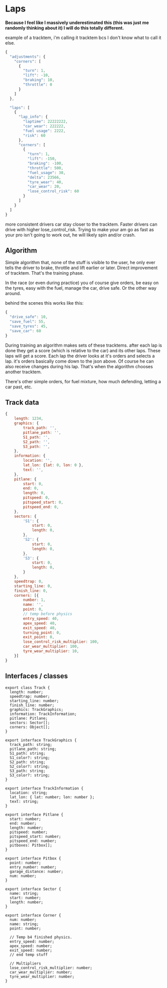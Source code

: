 # Laps

**Because I feel like I massively underestimated this (this was just me randomly thinking about it) I will do this totally different.**

 example of a tracktem, i'm calling it tracktem bcs I don't know what to call it else.

```jsx
{
  "adjustments": {
    "corners": [
      {
        "turn": 1,
        "lift": -10,
        "braking": 10,
        "throttle": 0
      }
    ]
  },

  "laps": [
    {
      "lap_info": {
        "laptime": 22222222,
        "car_wear": 222222,
        "fuel usage": 2222,
        "risk": 60
      },
      "corners": [
        {
          "turn": 1,
          "lift": -150,
          "braking": -100,
          "throttle": 500,
          "fuel_usage": 30,
          "delta": 23566,
          "tyre_wear": 40,
          "car_wear": 20,
          "lose_control_risk": 60
        }
      ]
    }
  ]
}
```

more consistent drivers car stay closer to the tracktem. Faster drivers can drive with higher lose_control_risk. Trying to make your am go as fast as your pro isn't going to work out, he will likely spin and/or crash.

## Algorithm

Simple algorithm that, none of the stuff is visible to the user, he only ever tells the driver to brake, throttle and lift earlier or later. Direct improvement of tracktem. That's the training phase.

In the race (or even during practice) you of course give orders, be easy on the tyres, easy with the fuel, manage the car, drive safe. Or the other way around.

behind the scenes this works like this:

```jsx
{
  "drive_safe": 10,
  "save_fuel": 55,
  "save_tyres": 45,
  "save_car": 60
}
```

During training an algorithm makes sets of these tracktems. after each lap is done they get a score (which is relative to the car) and its other laps. These laps will get a score. Each lap the driver looks at it's orders and selects a lap. it's orders basically come down to the json above. Of course he can also receive changes during his lap. That's when the algorithm chooses another tracktem.

There's other simple orders, for fuel mixture, how much defending, letting a car past, etc.

## Track data

```jsx
{
    length: 1234,
    graphics: {
        track_path: '',
        pitlane_path: '',
        S1_path: '',
        S2_path: '',
        S3_path: '',
    },
    information: {
        location: '',
        lat_lon: {lat: 0, lon: 0 },
        text: '',
    },
    pitlane: {
        start: 0,
        end: 0,
        length: 0,
        pitspeed: 0,
        pitspeed_start: 0,
        pitspeed_end: 0,
    },
    sectors: {
        'S1': {
            start: 0,
            length: 0,
        },
        'S2': {
            start: 0,
            length: 0,
        },
        'S3': {
            start: 0,
            length: 0,
        }
    },
    speedtrap: 0,
    starting_line: 0,
    finish_line: 0,
    corners: [{
        number: 1,
        name: '',
        point: 0,
        // temp before physics
        entry_speed: 40,
        apex_speed: 40,
        exit_speed: 40,
        turning_point: 0,
        exit_point: 0, 
        lose_control_risk_multiplier: 100,
        car_wear_multiplier: 100,
        tyre_wear_multiplier: 10,
    }]
}
```

## Interfaces / classes

```tsx
export class Track {
  length: number;
  speedtrap: number;
  starting_line: number;
  finish_line: number;
  graphics: TrackGraphics;
  information: TrackInformation;
  pitlane: Pitlane;
  sectors: Sector[];
  corners: Object[];
}

export interface TrackGraphics {
  track_path: string;
  pitlane_path: string;
  S1_path: string;
  S1_color?: string;
  S2_path: string;
  S2_color?: string;
  S3_path: string;
  S3_color?: string;
}

export interface TrackInformation {
  location: string;
  lat_lon: { lat: number; lon: number };
  text: string;
}

export interface Pitlane {
  start: number;
  end: number;
  length: number;
  pitspeed: number;
  pitspeed_start: number;
  pitspeed_end: number;
  pitboxes: Pitbox[];
}

export interface Pitbox {
  point: number;
  entry_number: number;
  garage_distance: number;
  num: number;
}

export interface Sector {
  name: string;
  start: number;
  length: number;
}

export interface Corner {
  num: number;
  name: string;
  point: number;

  // Temp b4 finished physics.
  entry_speed: number;
  apex_speed: number;
  exit_speed: number;
  // end temp stuff

  // Multipliers
  lose_control_risk_multiplier: number;
  car_wear_multiplier: number;
  tyre_wear_multiplier: number;
}
```

